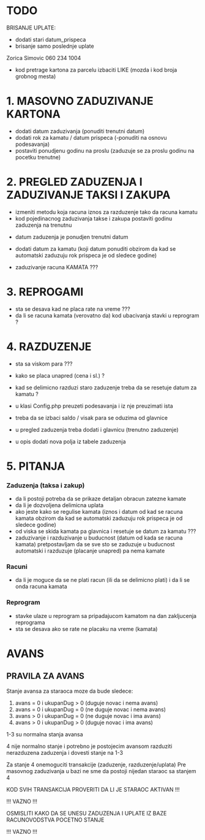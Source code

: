 


# TODO


BRISANJE UPLATE:

- dodati stari datum_prispeca
- brisanje samo poslednje uplate












Zorica Simovic 060 234 1004


+ kod pretrage kartona za parcelu izbaciti LIKE (mozda i kod broja grobnog mesta)


# 1. MASOVNO ZADUZIVANJE KARTONA

+ dodati datum zaduzivanja (ponuditi trenutni datum)
+ dodati rok za kamatu / datum prispeca (-ponuditi na osnovu podesavanja)
+ postaviti ponudjenu godinu na proslu (zaduzuje se za proslu godinu na pocetku trenutne)

# 2. PREGLED ZADUZENJA I ZADUZIVANJE TAKSI I ZAKUPA

+ izmeniti metodu koja racuna iznos za razduzenje tako da racuna kamatu
+ kod pojedinacnog zaduzivanja takse i zakupa postaviti godinu zaduzenja na trenutnu
- datum zaduzenja je ponudjen trenutni datum
- dodati datum za kamatu (koji datum ponuditi obzirom da kad se automatski zaduzuju rok prispeca je od sledece godine)

- zaduzivanje racuna KAMATA ???

# 3. REPROGAMI

- sta se desava kad ne placa rate na vreme ???
- da li se racuna kamata (verovatno da) kod ubacivanja stavki u reprogram ?

# 4. RAZDUZENJE

- sta sa viskom para ???
- kako se placa unapred (cena i sl.) ?
- kad se delimicno razduzi staro zaduzenje treba da se resetuje datum za kamatu ?


- u klasi Config.php preuzeti podesavanja i iz nje preuzimati ista

- treba da se izbaci saldo / visak para se oduzima od glavnice

- u pregled zaduzenja treba dodati i glavnicu (trenutno zaduzenje)
- u opis dodati nova polja iz tabele zaduzenja


# 5. PITANJA


### Zaduzenja (taksa i zakup)

- da li postoji potreba da se prikaze detaljan obracun zatezne kamate
- da li je dozvoljena delimicna uplata
- ako jeste kako se regulise kamata
	(iznos i datum od kad se racuna kamata obzirom da kad se automatski zaduzuju rok prispeca je od sledece godine)
- od viska se skida kamata pa glavnica i resetuje se datum za kamatu ???
- zaduzivanje i razduzivanje u buducnost (datum od kada se racuna kamata)
	pretpostavljam da se sve sto se zaduzuje u buducnost automatski i razduzuje (placanje unapred) pa nema kamate


### Racuni

- da li je moguce da se ne plati racun (ili da se delimicno plati) i da li se onda racuna kamata


### Reprogram

- stavke ulaze u reprogram sa pripadajucom kamatom na dan zakljucenja reprograma
- sta se desava ako se rate ne placaku na vreme (kamata)



# AVANS


## PRAVILA ZA AVANS

Stanje avansa za staraoca moze da bude sledece:

1. avans = 0 i ukupanDug > 0 (duguje novac i nema avans)
2. avans = 0 i ukupanDug = 0 (ne duguje novac i nema avans)
3. avans > 0 i ukupanDug = 0 (ne duguje novac i ima avans)
4. avans > 0 i ukupanDug > 0 (duguje novac i ima avans)

1-3 su normalna stanja avansa

4 nije normalno stanje i potrebno je postojecim avansom razduziti nerazduzena zaduzenja i dovesti stanje na 1-3

Za stanje 4 onemoguciti transakcije (zaduzenje, razduzenje/uplata)
Pre masovnog zaduzivanja u bazi ne sme da postoji nijedan staraoc sa stanjem 4


KOD SVIH TRANSAKCIJA PROVERITI DA LI JE STARAOC AKTIVAN !!!


!!! VAZNO !!!

OSMISLITI KAKO DA SE UNESU ZADUZENJA I UPLATE IZ BAZE RACUNOVODSTVA
POCETNO STANJE

!!! VAZNO !!!
